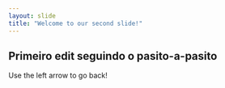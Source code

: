 ```yaml
---
layout: slide
title: "Welcome to our second slide!"
---
```

## Primeiro edit seguindo o pasito-a-pasito


Use the left arrow to go back!

